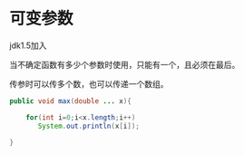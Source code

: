 # 可变参数

jdk1.5加入

当不确定函数有多少个参数时使用，只能有一个，且必须在最后。

传参时可以传多个数，也可以传递一个数组。

```java
public void max(double ... x){

    for(int i=0;i<x.length;i++)
​  		System.out.println(x[i]);

}
```



